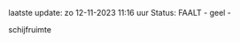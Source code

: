 laatste update: 
zo 12-11-2023 11:16   uur 
Status: FAALT - geel - 
<div class="service Y">schijfruimte</div>